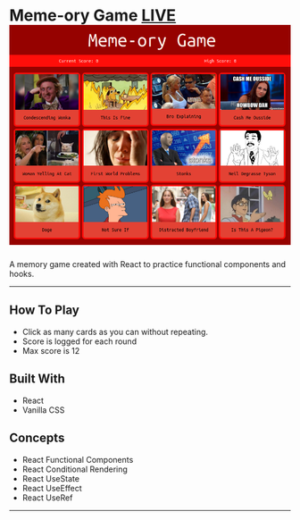 Meme-ory Game [LIVE](https://abstractdev.github.io/Meme-ory-Game/)
![Alt text](./memeory.png "Meme-ory Game")
============

A memory game created with React to practice functional components and hooks.

---

## How To Play
- Click as many cards as you can without repeating.
- Score is logged for each round
- Max score is 12
## Built With
- React
- Vanilla CSS
## Concepts
- React Functional Components
- React Conditional Rendering
- React UseState
- React UseEffect
- React UseRef

---
